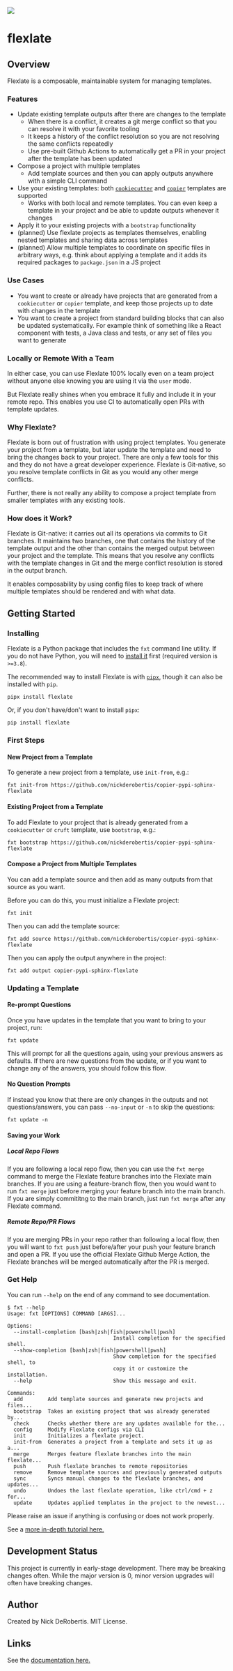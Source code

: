[![](https://codecov.io/gh/nickderobertis/flexlate/branch/master/graph/badge.svg)](https://codecov.io/gh/nickderobertis/flexlate)

#  flexlate

## Overview

Flexlate is a composable, maintainable system for managing templates.

### Features

- Update existing template outputs after there are changes to the template
  - When there is a conflict, it creates a git merge conflict so that you can
    resolve it with your favorite tooling
  - It keeps a history of the conflict resolution so you are not resolving 
    the same conflicts repeatedly
  - Use pre-built Github Actions to automatically get a PR in your project after 
    the template has been updated
- Compose a project with multiple templates
  - Add template sources and then you can apply outputs anywhere with a simple 
    CLI command
- Use your existing templates: both [`cookiecutter`](https://github.com/cookiecutter/cookiecutter) 
  and [`copier`](https://github.com/copier-org/copier) templates are supported
  - Works with both local and remote templates. You can even keep a template 
    in your project and be able to update outputs whenever it changes
- Apply it to your existing projects with a `bootstrap` functionality
- (planned) Use flexlate projects as templates themselves, enabling nested templates
  and sharing data across templates
- (planned) Allow multiple templates to coordinate on specific files in arbitrary 
  ways, e.g. think about applying a template and it adds its required packages 
  to `package.json` in a JS project

### Use Cases

- You want to create or already have projects that are generated from a `cookiecutter`
  or `copier` template, and keep those projects up to date with changes in the template
- You want to create a project from standard building blocks that can also be 
  updated systematically. For example think of something like a React component 
  with tests, a Java class and tests, or any set of files you want to generate

### Locally or Remote With a Team

In either case, you can use Flexlate 100% locally even on a team project 
without anyone else knowing you are using it via the `user` mode.

But Flexlate really shines when you embrace it fully and include it in
your remote repo. This enables you use CI to automatically open PRs with 
template updates.

### Why Flexlate?

Flexlate is born out of frustration with using project templates. 
You generate your project from a template, but later update the template 
and need to bring the changes back to your project. There are only a 
few tools for this and they do not have a great developer experience. 
Flexlate is Git-native, so you resolve template conflicts in Git as you would any 
other merge conflicts. 

Further, there is not really any ability to compose a project template from 
smaller templates with any existing tools.

### How does it Work?

Flexlate is Git-native: it carries out all its operations via commits to 
Git branches. It maintains two branches, one that contains the history of 
the template output and the other than contains the merged output between
your project and the template. This means that you resolve any conflicts 
with the template changes in Git and the merge conflict resolution is stored 
in the output branch.

It enables composability by using config files to keep track of where 
multiple templates should be rendered and with what data.

## Getting Started

### Installing

Flexlate is a Python package that includes the `fxt` command line utility. 
If you do not have Python, you will need to [install it](https://www.python.org/downloads/) 
first (required version is `>=3.8`).

The recommended way to install Flexlate is with [`pipx`](https://github.com/pypa/pipx),
though it can also be installed with `pip`.

```
pipx install flexlate
```

Or, if you don't have/don't want to install `pipx`:

```
pip install flexlate
```

### First Steps

#### New Project from a Template

To generate a new project from a template, use `init-from`, e.g.:

```shell
fxt init-from https://github.com/nickderobertis/copier-pypi-sphinx-flexlate
```
#### Existing Project from a Template

To add Flexlate to your project that is already generated from a `cookiecutter`
or `cruft` template, use `bootstrap`, e.g.:

```shell
fxt bootstrap https://github.com/nickderobertis/copier-pypi-sphinx-flexlate
```

#### Compose a Project from Multiple Templates

You can add a template source and then add as many outputs from that source 
as you want. 

Before you can do this, you must initialize a Flexlate project:

```shell
fxt init
```

Then you can add the template source:

```shell
fxt add source https://github.com/nickderobertis/copier-pypi-sphinx-flexlate
```

Then you can apply the output anywhere in the project:

```shell
fxt add output copier-pypi-sphinx-flexlate
```

### Updating a Template

#### Re-prompt Questions

Once you have updates in the template that you want to bring to your project,
run:

```shell
fxt update
```

This will prompt for all the questions again, using your previous answers 
as defaults. If there are new questions from the update, or if you want 
to change any of the answers, you should follow this flow. 

#### No Question Prompts

If instead you 
know that there are only changes in the outputs and not questions/answers, 
you can pass `--no-input` or `-n` to skip the questions:

```shell
fxt update -n
```

#### Saving your Work

##### Local Repo Flows

If you are following a local repo flow, then you can use the `fxt merge` command 
to merge the Flexlate feature branches into the Flexlate main branches. If 
you are using a feature-branch flow, then you would want to run `fxt merge` just 
before merging your feature branch into the main branch. If you are simply 
commititng to the main branch, just run `fxt merge` after any Flexlate command.

##### Remote Repo/PR Flows

If you are merging PRs in your repo rather than following a local flow, then 
you will want to `fxt push` just before/after your push your feature branch 
and open a PR. If you use the official Flexlate Github Merge Action, 
the Flexlate branches will be merged automatically after the PR is merged.

### Get Help

You can run `--help` on the end of any command to see documentation.

```shell
$ fxt --help
Usage: fxt [OPTIONS] COMMAND [ARGS]...

Options:
  --install-completion [bash|zsh|fish|powershell|pwsh]
                                  Install completion for the specified shell.
  --show-completion [bash|zsh|fish|powershell|pwsh]
                                  Show completion for the specified shell, to
                                  copy it or customize the installation.
  --help                          Show this message and exit.

Commands:
  add        Add template sources and generate new projects and files...
  bootstrap  Takes an existing project that was already generated by...
  check      Checks whether there are any updates available for the...
  config     Modify Flexlate configs via CLI
  init       Initializes a flexlate project.
  init-from  Generates a project from a template and sets it up as a...
  merge      Merges feature flexlate branches into the main flexlate...
  push       Push flexlate branches to remote repositories
  remove     Remove template sources and previously generated outputs
  sync       Syncs manual changes to the flexlate branches, and updates...
  undo       Undoes the last flexlate operation, like ctrl/cmd + z for...
  update     Updates applied templates in the project to the newest...

```

Please raise an issue if anything is confusing or does not work properly.

See a
[more in-depth tutorial here.](
https://nickderobertis.github.io/flexlate/tutorial.html
)

## Development Status

This project is currently in early-stage development. There may be
breaking changes often. While the major version is 0, minor version
upgrades will often have breaking changes.

## Author

Created by Nick DeRobertis. MIT License.

## Links

See the
[documentation here.](
https://nickderobertis.github.io/flexlate/
)
